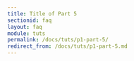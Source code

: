 ```yaml
---
title: Title of Part 5
sectionid: faq
layout: faq
module: tuts
permalink: /docs/tuts/p1-part-5/
redirect_from: /docs/tuts/p1-part-5.md
---
```

